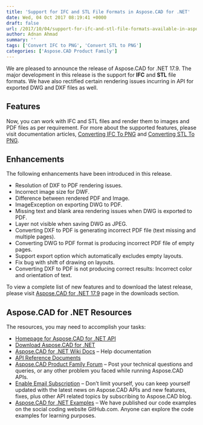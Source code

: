 ```yaml
---
title: 'Support for IFC and STL File Formats in Aspose.CAD for .NET'
date: Wed, 04 Oct 2017 08:19:41 +0000
draft: false
url: /2017/10/04/support-for-ifc-and-stl-file-formats-available-in-aspose.cad-for-.net/
author: Adnan Ahmad
summary: ''
tags: ['Convert IFC to PNG', 'Convert STL to PNG']
categories: ['Aspose.CAD Product Family']
---
```


We are pleased to announce the release of Aspose.CAD for .NET 17.9. The major development in this release is the support for **IFC** and **STL** file formats. We have also rectified certain rendering issues incurring in API for exported DWG and DXF files as well.

## Features

Now, you can work with IFC and STL files and render them to images and PDF files as per requirement. For more about the supported features, please visit documentation articles, [Converting IFC To PNG][1] and [Converting STL To PNG][2].

## Enhancements

The following enhancements have been introduced in this release.

*   Resolution of DXF to PDF rendering issues.
*   Incorrect image size for DWF.
*   Difference between rendered PDF and Image.
*   ImageException on exporting DWG to PDF.
*   Missing text and blank area rendering issues when DWG is exported to PDF.
*   Layer not visible when saving DWG as JPEG.
*   Converting DXF to PDF is generating incorrect PDF file (text missing and multiple pages).
*   Converting DWG to PDF format is producing incorrect PDF file of empty pages.
*   Support export option which automatically excludes empty layouts.
*   Fix bug with shift of drawing on layouts.
*   Converting DXF to PDF is not producing correct results: Incorrect color and orientation of text.

To view a complete list of new features and to download the latest release, please visit [Aspose.CAD for .NET 17.9][3] page in the downloads section.

## Aspose.CAD for .NET Resources

The resources, you may need to accomplish your tasks:

*   [Homepage for Aspose.CAD for .NET API][4]
*   [Download Aspose.CAD for .NET][5]
*   [Aspose.CAD for .NET Wiki Docs][6] – Help documentation
*   [API Reference Documents][7]
*   [Aspose.CAD Product Family Forum][8] – Post your technical questions and queries, or any other problem you faced while running Aspose.CAD APIs.
*   [Enable Email Subscription][9] – Don’t limit yourself, you can keep yourself updated with the latest news on Aspose.CAD APIs and new features, fixes, plus other API related topics by subscribing to Aspose.CAD blog.
*   [Aspose.CAD for .NET Examples][10] – We have published our code examples on the social coding website GitHub.com. Anyone can explore the code examples for learning purposes.




[1]: https://docs.aspose.com/display/cadnet/IFC+Drawings#IFCDrawings-ExportingIFCFormatToPNG
[2]: https://docs.aspose.com/display/cadnet/STL+Drawings#STLDrawings-ExportingSTLFormatToPNG
[3]: https://downloads.aspose.com/cad/net
[4]: https://www.aspose.com/products/cad/net
[5]: https://downloads.aspose.com/cad/net
[6]: https://docs.aspose.com/display/cadnet/Home
[7]: https://apireference.aspose.com/net/cad
[8]: http://forum.aspose.com
[9]: https://blog.aspose.com/category/aspose-products/aspose.cad-product-family/
[10]: https://github.com/aspose-cad/Aspose.CAD-for-.NET




